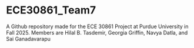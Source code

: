 # ECE30861_Team7
A Github repository made for the ECE 30861 Project at Purdue University in Fall 2025.
Members are Hilal B. Tasdemir, Georgia Griffin, Navya Datla, and Sai Ganadavarapu 
